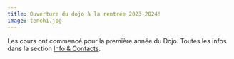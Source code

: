 ```yaml
---
title: Ouverture du dojo à la rentrée 2023-2024!
image: tenchi.jpg
---
```


Les cours ont commencé pour la première année du Dojo. Toutes les infos dans la section
[Info & Contacts](#info-contact).

